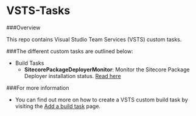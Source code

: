 # VSTS-Tasks
###Overview

This repo contains Visual Studio Team Services (VSTS) custom tasks.

###The different custom tasks are outlined below:

* Build Tasks
	* **SitecorePackageDeployerMonitor**: Monitor the Sitecore Package Deployer installation status. [Read here](https://github.com/BlackbirdWay/VSTS-Tasks/SitecorePackageDeployerMonitor/README.md)

###For more information
* You can find out more on how to create a VSTS custom build task by visiting the [Add a build task](https://www.visualstudio.com/en-us/docs/integrate/extensions/develop/add-build-task) page.
